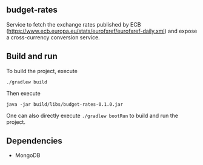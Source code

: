 ## budget-rates
Service to fetch the exchange rates published by ECB (https://www.ecb.europa.eu/stats/eurofxref/eurofxref-daily.xml) and expose a cross-currency conversion service.

## Build and run

To build the project, execute  
```
./gradlew build
```

Then execute  
```
java -jar build/libs/budget-rates-0.1.0.jar
```

One can also directly execute ```./gradlew bootRun``` to build and run the project.

## Dependencies

* MongoDB
